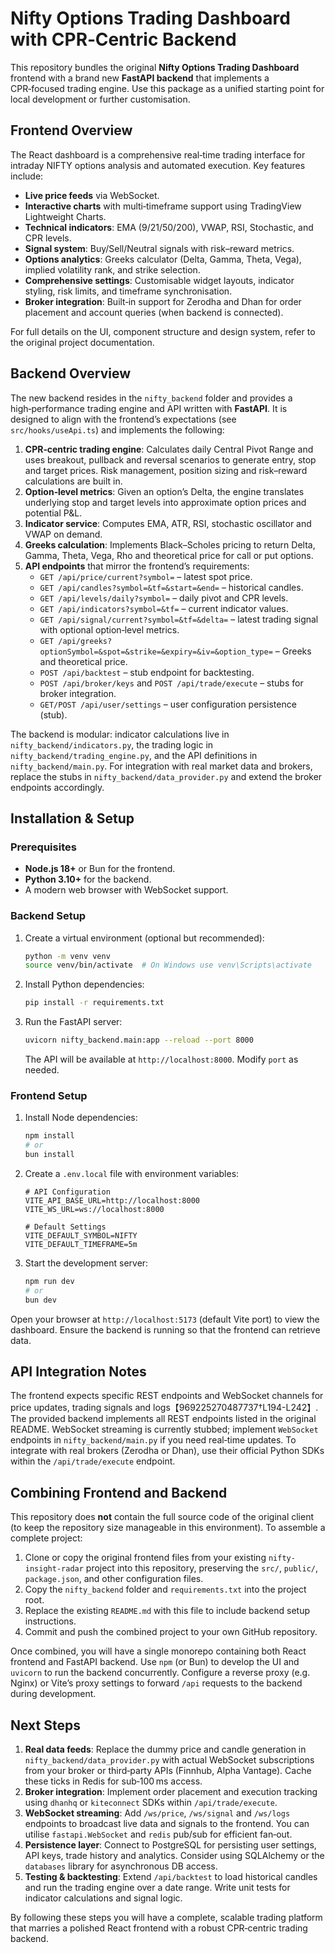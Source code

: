 # Nifty Options Trading Dashboard with CPR‑Centric Backend

This repository bundles the original **Nifty Options Trading Dashboard** frontend with a brand new **FastAPI backend** that implements a CPR‑focused trading engine.  Use this package as a unified starting point for local development or further customisation.

## Frontend Overview

The React dashboard is a comprehensive real‑time trading interface for intraday NIFTY options analysis and automated execution.  Key features include:

- **Live price feeds** via WebSocket.
- **Interactive charts** with multi‑timeframe support using TradingView Lightweight Charts.
- **Technical indicators**: EMA (9/21/50/200), VWAP, RSI, Stochastic, and CPR levels.
- **Signal system**: Buy/Sell/Neutral signals with risk–reward metrics.
- **Options analytics**: Greeks calculator (Delta, Gamma, Theta, Vega), implied volatility rank, and strike selection.
- **Comprehensive settings**: Customisable widget layouts, indicator styling, risk limits, and timeframe synchronisation.
- **Broker integration**: Built‑in support for Zerodha and Dhan for order placement and account queries (when backend is connected).

For full details on the UI, component structure and design system, refer to the original project documentation.

## Backend Overview

The new backend resides in the `nifty_backend` folder and provides a high‑performance trading engine and API written with **FastAPI**.  It is designed to align with the frontend’s expectations (see `src/hooks/useApi.ts`) and implements the following:

1. **CPR‑centric trading engine**: Calculates daily Central Pivot Range and uses breakout, pullback and reversal scenarios to generate entry, stop and target prices.  Risk management, position sizing and risk–reward calculations are built in.
2. **Option‑level metrics**: Given an option’s Delta, the engine translates underlying stop and target levels into approximate option prices and potential P&L.
3. **Indicator service**: Computes EMA, ATR, RSI, stochastic oscillator and VWAP on demand.
4. **Greeks calculation**: Implements Black–Scholes pricing to return Delta, Gamma, Theta, Vega, Rho and theoretical price for call or put options.
5. **API endpoints** that mirror the frontend’s requirements:
   - `GET /api/price/current?symbol=` – latest spot price.
   - `GET /api/candles?symbol=&tf=&start=&end=` – historical candles.
   - `GET /api/levels/daily?symbol=` – daily pivot and CPR levels.
   - `GET /api/indicators?symbol=&tf=` – current indicator values.
   - `GET /api/signal/current?symbol=&tf=&delta=` – latest trading signal with optional option‑level metrics.
   - `GET /api/greeks?optionSymbol=&spot=&strike=&expiry=&iv=&option_type=` – Greeks and theoretical price.
   - `POST /api/backtest` – stub endpoint for backtesting.
   - `POST /api/broker/keys` and `POST /api/trade/execute` – stubs for broker integration.
   - `GET/POST /api/user/settings` – user configuration persistence (stub).

The backend is modular: indicator calculations live in `nifty_backend/indicators.py`, the trading logic in `nifty_backend/trading_engine.py`, and the API definitions in `nifty_backend/main.py`.  For integration with real market data and brokers, replace the stubs in `nifty_backend/data_provider.py` and extend the broker endpoints accordingly.

## Installation & Setup

### Prerequisites

- **Node.js 18+** or Bun for the frontend.
- **Python 3.10+** for the backend.
- A modern web browser with WebSocket support.

### Backend Setup

1. Create a virtual environment (optional but recommended):

   ```bash
   python -m venv venv
   source venv/bin/activate  # On Windows use venv\Scripts\activate
   ```

2. Install Python dependencies:

   ```bash
   pip install -r requirements.txt
   ```

3. Run the FastAPI server:

   ```bash
   uvicorn nifty_backend.main:app --reload --port 8000
   ```

   The API will be available at `http://localhost:8000`.  Modify `port` as needed.

### Frontend Setup

1. Install Node dependencies:

   ```bash
   npm install
   # or
   bun install
   ```

2. Create a `.env.local` file with environment variables:

   ```env
   # API Configuration
   VITE_API_BASE_URL=http://localhost:8000
   VITE_WS_URL=ws://localhost:8000

   # Default Settings
   VITE_DEFAULT_SYMBOL=NIFTY
   VITE_DEFAULT_TIMEFRAME=5m
   ```

3. Start the development server:

   ```bash
   npm run dev
   # or
   bun dev
   ```

Open your browser at `http://localhost:5173` (default Vite port) to view the dashboard.  Ensure the backend is running so that the frontend can retrieve data.

## API Integration Notes

The frontend expects specific REST endpoints and WebSocket channels for price updates, trading signals and logs【969225270487737†L194-L242】.  The provided backend implements all REST endpoints listed in the original README.  WebSocket streaming is currently stubbed; implement `WebSocket` endpoints in `nifty_backend/main.py` if you need real‑time updates.  To integrate with real brokers (Zerodha or Dhan), use their official Python SDKs within the `/api/trade/execute` endpoint.

## Combining Frontend and Backend

This repository does **not** contain the full source code of the original client (to keep the repository size manageable in this environment).  To assemble a complete project:

1. Clone or copy the original frontend files from your existing `nifty-insight-radar` project into this repository, preserving the `src/`, `public/`, `package.json`, and other configuration files.
2. Copy the `nifty_backend` folder and `requirements.txt` into the project root.
3. Replace the existing `README.md` with this file to include backend setup instructions.
4. Commit and push the combined project to your own GitHub repository.

Once combined, you will have a single monorepo containing both React frontend and FastAPI backend.  Use `npm` (or Bun) to develop the UI and `uvicorn` to run the backend concurrently.  Configure a reverse proxy (e.g. Nginx) or Vite’s proxy settings to forward `/api` requests to the backend during development.

## Next Steps

1. **Real data feeds**: Replace the dummy price and candle generation in `nifty_backend/data_provider.py` with actual WebSocket subscriptions from your broker or third‑party APIs (Finnhub, Alpha Vantage).  Cache these ticks in Redis for sub‑100 ms access.
2. **Broker integration**: Implement order placement and execution tracking using `dhanhq` or `kiteconnect` SDKs within `/api/trade/execute`.
3. **WebSocket streaming**: Add `/ws/price`, `/ws/signal` and `/ws/logs` endpoints to broadcast live data and signals to the frontend.  You can utilise `fastapi.WebSocket` and `redis` pub/sub for efficient fan‑out.
4. **Persistence layer**: Connect to PostgreSQL for persisting user settings, API keys, trade history and analytics.  Consider using SQLAlchemy or the `databases` library for asynchronous DB access.
5. **Testing & backtesting**: Extend `/api/backtest` to load historical candles and run the trading engine over a date range.  Write unit tests for indicator calculations and signal logic.

By following these steps you will have a complete, scalable trading platform that marries a polished React frontend with a robust CPR‑centric trading backend.
